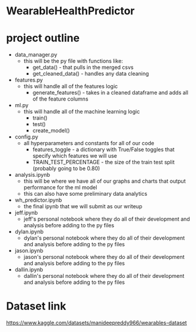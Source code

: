 # WearableHealthPredictor

# project outline

* data_manager.py
    * this will be the py file with functions like:
        * get_data() - that pulls in the merged csvs
        * get_cleaned_data() - handles any data cleaning
* features.py
    * this will handle all of the features logic
        * generate_features() - takes in a cleaned dataframe and adds all of the feature columns
* ml.py
    * this will handle all of the machine learning logic
        * train()
        * test()
        * create_model()
* config.py
    * all hyperparameters and constants for all of our code
        * features_toggle - a dictionary with True/False toggles that specify which features we will use
        * TRAIN_TEST_PERCENTAGE - the size of the train test split (probably going to be 0.80)
* analysis.ipynb
    * this will be where we have all of our graphs and charts that output performance for the ml model
    * this can also have some preliminary data analytics
* wh_predictor.ipynb
    * the final ipynb that we will submit as our writeup
* jeff.ipynb
    * jeff's personal notebook where they do all of their development and analysis before adding to the py files
* dylan.ipynb
    * dylan's personal notebook where they do all of their development and analysis before adding to the py files
* jason.ipynb
    * jason's personal notebook where they do all of their development and analysis before adding to the py files
* dallin.ipynb
    * dallin's personal notebook where they do all of their development and analysis before adding to the py files

# Dataset link

https://www.kaggle.com/datasets/manideepreddy966/wearables-dataset
